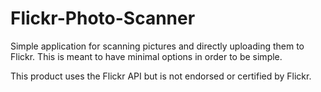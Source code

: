 # Flickr-Photo-Scanner

Simple application for scanning pictures and directly uploading them to Flickr. This is meant to have minimal options in order to be simple.

This product uses the Flickr API but is not endorsed or certified by Flickr.